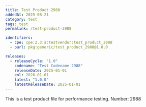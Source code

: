 ```yaml
---
title: Test Product 2988
addedAt: 2025-08-21
category: test
tags: test
permalink: /test-product-2988

identifiers:
  - cpe: cpe:2.3:a:testvendor:test_product_2988
  - purl: pkg:generic/test_product_2988@1.0.0

releases:
  - releaseCycle: "1.0"
    codename: "Test Codename 2988"
    releaseDate: 2025-01-01
    eol: 2026-01-01
    latest: "1.0.0"
    latestReleaseDate: 2025-01-01
---
```


This is a test product file for performance testing. Number: 2988
